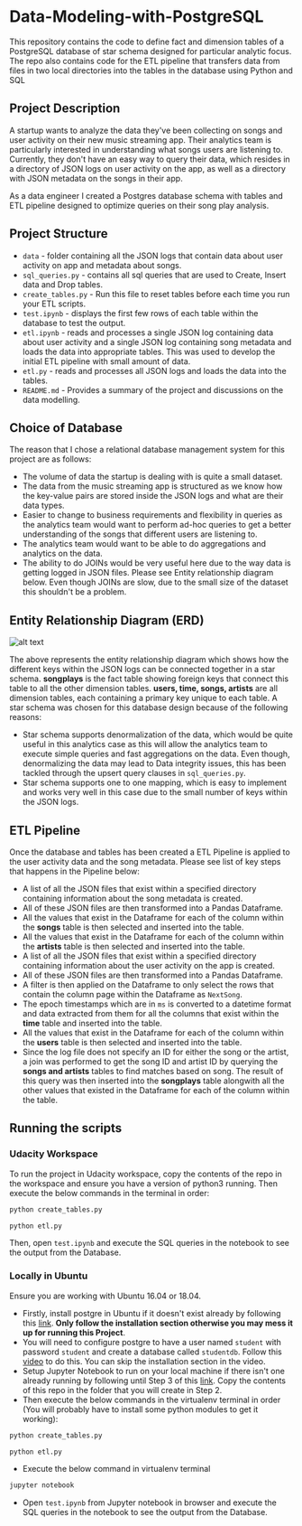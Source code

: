 # Data-Modeling-with-PostgreSQL
This repository contains the code to define fact and dimension tables of a PostgreSQL database of star schema designed for particular analytic focus. The repo also contains code for the ETL pipeline that transfers data from files in two local directories into the tables in the database using Python and SQL

## Project Description

A startup wants to analyze the data they've been collecting on songs and user activity on their new music streaming app. Their analytics team is particularly interested in understanding what songs users are listening to. Currently, they don't have an easy way to query their data, which resides in a directory of JSON logs on user activity on the app, as well as a directory with JSON metadata on the songs in their app.

As a data engineer I created a Postgres database schema with tables and ETL pipeline designed to optimize queries on their song play analysis.

## Project Structure

* `data` -  folder containing all the JSON logs that contain data about user activity on app and metadata about songs.
* `sql_queries.py` - contains all sql queries that are used to Create, Insert data and Drop tables.
* `create_tables.py` - Run this file to reset tables before each time you run your ETL scripts.
* `test.ipynb` - displays the first few rows of each table within the database to test the output.
* `etl.ipynb` - reads and processes a single JSON log containing data about user activity and a single JSON log containing song metadata and loads the data into appropriate tables. This was used to develop the initial ETL pipeline with small amount of data.
* `etl.py` - reads and processes all JSON logs and loads the data into the tables.
* `README.md` - Provides a summary of the project and discussions on the data modelling.

## Choice of Database

The reason that I chose a relational database management system for this project are as follows:

* The volume of data the startup is dealing with is quite a small dataset.
* The data from the music streaming app is structured as we know how the key-value pairs are stored inside the JSON logs and what are their data types. 
* Easier to change to business requirements and flexibility in queries as the analytics team would want to perform ad-hoc queries to get a better understanding of the songs that different users are listening to.
* The analytics team would want to be able to do aggregations and analytics on the data.
* The ability to do JOINs would be very useful here due to the way data is getting logged in JSON files. Please see Entity relationship diagram below. Even though JOINs are slow, due to the small size of the dataset this shouldn't be a problem.

## Entity Relationship Diagram (ERD)

![alt text](https://raw.githubusercontent.com/username/projectname/branch/path/to/img.png)

The above represents the entity relationship diagram which shows how the different keys within the JSON logs can be connected together in a star schema. **songplays** is the fact table showing foreign keys that connect this table to all the other dimension tables. **users, time, songs, artists** are all dimension tables, each containing a primary key unique to each table. A star schema was chosen for this database design because of the following reasons:

* Star schema supports denormalization of the data, which would be quite useful in this analytics case as this will allow the analytics team to execute simple queries and fast aggregations on the data. Even though, denormalizing the data may lead to Data integrity issues, this has been tackled through the upsert query clauses in `sql_queries.py`.
* Star schema supports one to one mapping, which is easy to implement and works very well in this case due to the small number of keys within the JSON logs. 

## ETL Pipeline

Once the database and tables has been created a ETL Pipeline is applied to the user activity data and the song metadata. Please see list of key steps that happens in the Pipeline below:

* A list of all the JSON files that exist within a specified directory containing information about the song metadata is created.
* All of these JSON files are then transformed into a Pandas Dataframe.
* All the values that exist in the Dataframe for each of the column within the **songs** table is then selected and inserted into the table.
* All the values that exist in the Dataframe for each of the column within the **artists** table is then selected and inserted into the table.
* A list of all the JSON files that exist within a specified directory containing information about the user activity on the app is created.
* All of these JSON files are then transformed into a Pandas Dataframe.
* A filter is then applied on the Dataframe to only select the rows that contain the column page within the Dataframe as `NextSong`.
* The epoch timestamps which are in `ms` is converted to a datetime format and data extracted from them for all the columns that exist within the **time** table and inserted into the table.
* All the values that exist in the Dataframe for each of the column within the **users** table is then selected and inserted into the table.
* Since the log file does not specify an ID for either the song or the artist, a join was performed to get the song ID and artist ID by querying the **songs and artists** tables to find matches based on song. The result of this query was then inserted into the **songplays** table alongwith all the other values that existed in the Dataframe for each of the column within the table.

## Running the scripts

### Udacity Workspace

To run the project in Udacity workspace, copy the contents of the repo in the workspace and ensure you have a version of python3 running. Then execute the below commands in the terminal in order:

```python
python create_tables.py
```
```python
python etl.py
```
Then, open `test.ipynb` and execute the SQL queries in the notebook to see the output from the Database.

### Locally in Ubuntu

Ensure you are working with Ubuntu 16.04 or 18.04.

* Firstly, install postgre in Ubuntu if it doesn't exist already by following this [link](https://www.digitalocean.com/community/tutorials/how-to-install-and-use-postgresql-on-ubuntu-16-04). **Only follow the installation section otherwise you may mess it up for running this Project**.
* You will need to configure postgre to have a user named `student` with password `student` and create a database called `studentdb`. Follow this [video](https://www.youtube.com/watch?v=-LwI4HMR_Eg) to do this. You can skip the installation section in the video.
* Setup Jupyter Notebook to run on your local machine if there isn't one already running by following until Step 3 of this [link](https://www.digitalocean.com/community/tutorials/how-to-set-up-jupyter-notebook-with-python-3-on-ubuntu-18-04). Copy the contents of this repo in the folder that you will create in Step 2.
* Then execute the below commands in the virtualenv terminal in order (You will probably have to install some python modules to get it working):
```python
python create_tables.py
```
```python
python etl.py
```
* Execute the below command in virtualenv terminal
```python
jupyter notebook
```
* Open `test.ipynb` from Jupyter notebook in browser and execute the SQL queries in the notebook to see the output from the Database.

